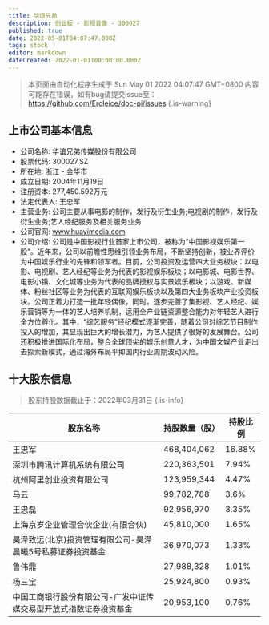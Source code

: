 ```yaml
---
title: 华谊兄弟
description: 创业板 - 影视音像 - 300027
published: true
date: 2022-05-01T04:07:47.000Z
tags: stock
editor: markdown
dateCreated: 2022-01-01T00:00:00.000Z
---
```


> 本页面由自动化程序生成于 Sun May 01 2022 04:07:47 GMT+0800
> 内容可能存在错误，如有bug请提交issue至：https://github.com/Eroleice/doc-pi/issues
{.is-warning}

## 上市公司基本信息
- 公司名称: 华谊兄弟传媒股份有限公司
- 股票代码: 300027.SZ
- 所在地: 浙江 - 金华市
- 成立日期: 2004年11月19日
- 注册资本: 277,450.592万元
- 法定代表人: 王忠军
- 主营业务: 公司主要从事电影的制作，发行及衍生业务;电视剧的制作，发行及衍生业务;艺人经纪服务及相关服务业务
- 公司官网: www.huayimedia.com
- 公司介绍: 公司是中国影视行业首家上市公司，被称为“中国影视娱乐第一股”。近年来，公司以前瞻性思维引领业务布局，不断坚持创新，被业界评价为中国娱乐行业的先锋和领军者。目前，公司投资及运营四大业务板块：以电影、电视剧、艺人经纪等业务为代表的影视娱乐板块；以电影城、电影世界、电影小镇、文化城等业务为代表的品牌授权与实景娱乐板块；以游戏、新媒体、粉丝社区等业务为代表的互联网娱乐板块以及第四大业务板块产业投资板块。公司正着力打造一批年轻偶像，同时，逐步完善了集影视、艺人经纪、娱乐营销等为一体的艺人培养机制，运用全产业链资源整合能力对年轻艺人进行全方位孵化。其中，“综艺服务”经纪模式逐渐完善，随着公司对综艺节目制作投入的增加，其显现出巨大的增长潜力，为艺人提供了很好的发展舞台。公司还积极推进国际化布局，整合全球顶尖的娱乐创意人才，为中国文娱产业走出去探索新模式，通过海外布局平抑国内行业周期波动风险。


## 十大股东信息
> 股东持股数据截止于：2022年03月31日
{.is-info}

| 股东名称 | 持股数量（股） | 持股比例 |
| --- | --- | --- |
| 王忠军 | 468,404,062 | 16.88% |
| 深圳市腾讯计算机系统有限公司 | 220,363,501 | 7.94% |
| 杭州阿里创业投资有限公司 | 123,959,344 | 4.47% |
| 马云 | 99,782,788 | 3.6% |
| 王忠磊 | 92,956,970 | 3.35% |
| 上海京岁企业管理合伙企业(有限合伙) | 45,810,000 | 1.65% |
| 昊泽致远(北京)投资管理有限公司-昊泽晨曦5号私募证券投资基金 | 36,970,073 | 1.33% |
| 鲁伟鼎 | 27,988,328 | 1.01% |
| 杨三宝 | 25,924,800 | 0.93% |
| 中国工商银行股份有限公司-广发中证传媒交易型开放式指数证券投资基金 | 20,953,100 | 0.76% |




